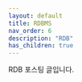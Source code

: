 ```yaml
---
layout: default
title: RDBMS
nav_order: 6
description: "RDB"
has_children: true
---
```


RDB 포스팅 글입니다.